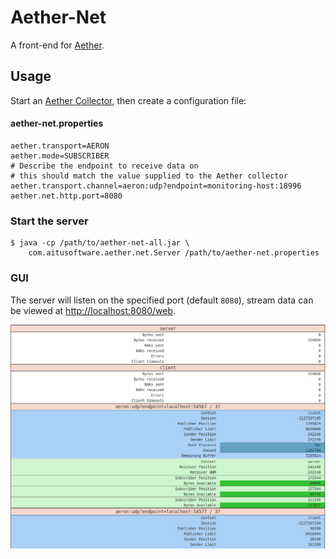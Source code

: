 # Aether-Net

A front-end for [Aether](https://github.com/aitusoftware/aether).

## Usage

Start an [Aether Collector](https://github.com/aitusoftware/aether#collector), then create
a configuration file:

#### aether-net.properties

```
aether.transport=AERON
aether.mode=SUBSCRIBER
# Describe the endpoint to receive data on
# this should match the value supplied to the Aether collector
aether.transport.channel=aeron:udp?endpoint=monitoring-host:18996
aether.net.http.port=8080
```

### Start the server

```
$ java -cp /path/to/aether-net-all.jar \
    com.aitusoftware.aether.net.Server /path/to/aether-net.properties
```

### GUI

The server will listen on the specified port (default `8080`), stream data can
be viewed at [http://localhost:8080/web](http://localhost:8080/web).

![Aether Net front-end](https://github.com/aitusoftware/aether-net/raw/master/doc/img/fe.png "Aether Net front-end")
